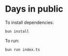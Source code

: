 # Days in public

To install dependencies:

```bash
bun install
```

To run:

```bash
bun run index.ts
```
